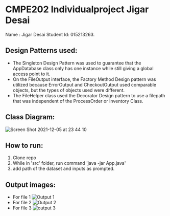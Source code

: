 # CMPE202 Individualproject Jigar Desai

Name : Jigar Desai
Student Id: 015213263.

## Design Patterns used:
* The Singleton Design Pattern was used to guarantee that the AppDatabase class only has one instance while still giving a global access point to it.
* On the FileOutput interface, the Factory Method Design pattern was utilized because ErrorOutput and CheckoutOutput used comparable objects, but the types of objects used were different.
* The FileHelper class used the Decorator Design pattern to use a filepath that was independent of the ProcessOrder or Inventory Class.

## Class Diagram:
![Screen Shot 2021-12-05 at 23 44 10](https://user-images.githubusercontent.com/78275689/144806999-7f99aec3-31b8-4bc2-9454-889c631d14a0.png)

## How to run:
1. Clone repo
2. While in 'src' folder, run command 'java -jar App.java'
3. add path of the dataset and inputs as prompted.

## Output images:
* For file 1
![Output 1](https://user-images.githubusercontent.com/78275689/144809888-1f1df022-52a3-4b71-841f-f8f54004f445.png)
* For file 2
![Output 2](https://user-images.githubusercontent.com/78275689/144809895-ac452208-6149-4b05-b706-8a8079613237.png)
* For file 3
![output 3](https://user-images.githubusercontent.com/78275689/144809901-95d297ee-cc29-47aa-876f-9ed1e31cd1bd.png)
